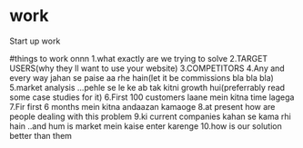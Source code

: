 # work
Start up work

#things to work onnn
1.what exactly are we trying to solve
2.TARGET USERS(why they ll want to use your website)
3.COMPETITORS
4.Any and every way jahan se paise aa rhe hain(let it be commissions bla bla bla)
5.market analysis ...pehle se le ke ab tak kitni growth hui(preferrably read some case studies for it)
6.First 100 customers laane mein kitna time lagega
7.Fir first 6 months mein kitna andaazan kamaoge
8.at present how are people dealing with this problem
9.ki current companies kahan se kama rhi hain ..and hum is market mein kaise enter karenge
10.how is our solution better than them
